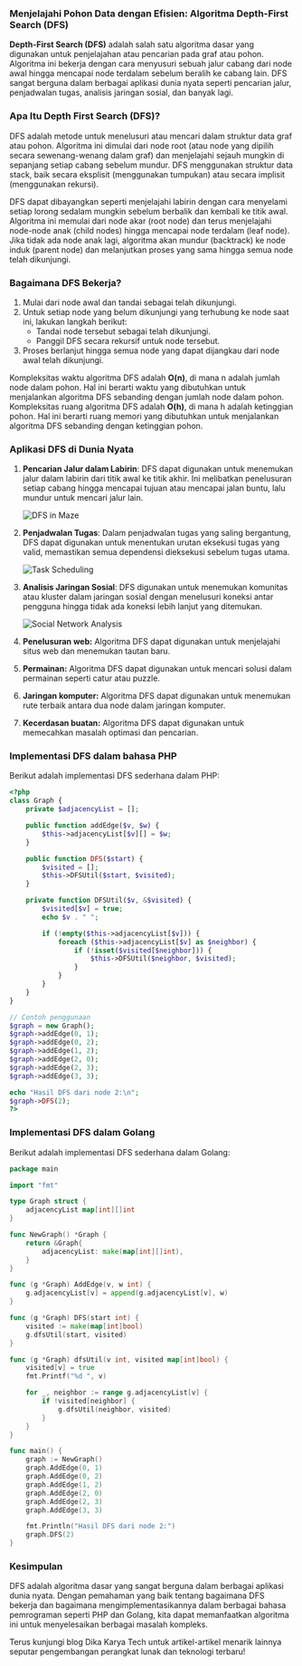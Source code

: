 ### Menjelajahi Pohon Data dengan Efisien: Algoritma Depth-First Search (DFS)

**Depth-First Search (DFS)** adalah salah satu algoritma dasar yang digunakan untuk penjelajahan atau pencarian pada graf atau pohon. Algoritma ini bekerja dengan cara menyusuri sebuah jalur cabang dari node awal hingga mencapai node terdalam sebelum beralih ke cabang lain. DFS sangat berguna dalam berbagai aplikasi dunia nyata seperti pencarian jalur, penjadwalan tugas, analisis jaringan sosial, dan banyak lagi.

### Apa Itu Depth First Search (DFS)?

DFS adalah metode untuk menelusuri atau mencari dalam struktur data graf atau pohon. Algoritma ini dimulai dari node root (atau node yang dipilih secara sewenang-wenang dalam graf) dan menjelajahi sejauh mungkin di sepanjang setiap cabang sebelum mundur. DFS menggunakan struktur data stack, baik secara eksplisit (menggunakan tumpukan) atau secara implisit (menggunakan rekursi).

DFS dapat dibayangkan seperti menjelajahi labirin dengan cara menyelami setiap lorong sedalam mungkin sebelum berbalik dan kembali ke titik awal. Algoritma ini memulai dari node akar (root node) dan terus menjelajahi node-node anak (child nodes) hingga mencapai node terdalam (leaf node). Jika tidak ada node anak lagi, algoritma akan mundur (backtrack) ke node induk (parent node) dan melanjutkan proses yang sama hingga semua node telah dikunjungi.

### Bagaimana DFS Bekerja?

1. Mulai dari node awal dan tandai sebagai telah dikunjungi.
2. Untuk setiap node yang belum dikunjungi yang terhubung ke node saat ini, lakukan langkah berikut:
   - Tandai node tersebut sebagai telah dikunjungi.
   - Panggil DFS secara rekursif untuk node tersebut.
3. Proses berlanjut hingga semua node yang dapat dijangkau dari node awal telah dikunjungi.

Kompleksitas waktu algoritma DFS adalah **O(n)**, di mana n adalah jumlah node dalam pohon. Hal ini berarti waktu yang dibutuhkan untuk menjalankan algoritma DFS sebanding dengan jumlah node dalam pohon. Kompleksitas ruang algoritma DFS adalah **O(h)**, di mana h adalah ketinggian pohon. Hal ini berarti ruang memori yang dibutuhkan untuk menjalankan algoritma DFS sebanding dengan ketinggian pohon.

### Aplikasi DFS di Dunia Nyata

1. **Pencarian Jalur dalam Labirin**: DFS dapat digunakan untuk menemukan jalur dalam labirin dari titik awal ke titik akhir. Ini melibatkan penelusuran setiap cabang hingga mencapai tujuan atau mencapai jalan buntu, lalu mundur untuk mencari jalur lain.

   ![DFS in Maze](https://www.researchgate.net/profile/Mohammed-Alnajjar/publication/343389169/figure/fig3/AS:919235605336065@1596433507100/Solving-the-maze-by-DFS-algorithm.png)

2. **Penjadwalan Tugas**: Dalam penjadwalan tugas yang saling bergantung, DFS dapat digunakan untuk menentukan urutan eksekusi tugas yang valid, memastikan semua dependensi dieksekusi sebelum tugas utama.

   ![Task Scheduling](https://miro.medium.com/v2/resize:fit:720/format:webp/1*wuE_WanImtcAXJUI4Ig_BQ.png)

3. **Analisis Jaringan Sosial**: DFS digunakan untuk menemukan komunitas atau kluster dalam jaringan sosial dengan menelusuri koneksi antar pengguna hingga tidak ada koneksi lebih lanjut yang ditemukan.

   ![Social Network Analysis](https://static.packt-cdn.com/products/9781783282651/graphics/2651OS_06_06.jpg)

4. **Penelusuran web:** Algoritma DFS dapat digunakan untuk menjelajahi situs web dan menemukan tautan baru.
5. **Permainan:** Algoritma DFS dapat digunakan untuk mencari solusi dalam permainan seperti catur atau puzzle.
6. **Jaringan komputer:** Algoritma DFS dapat digunakan untuk menemukan rute terbaik antara dua node dalam jaringan komputer.
7. **Kecerdasan buatan:** Algoritma DFS dapat digunakan untuk memecahkan masalah optimasi dan pencarian.

### Implementasi DFS dalam bahasa PHP

Berikut adalah implementasi DFS sederhana dalam PHP:

```php
<?php
class Graph {
    private $adjacencyList = [];

    public function addEdge($v, $w) {
        $this->adjacencyList[$v][] = $w;
    }

    public function DFS($start) {
        $visited = [];
        $this->DFSUtil($start, $visited);
    }

    private function DFSUtil($v, &$visited) {
        $visited[$v] = true;
        echo $v . " ";

        if (!empty($this->adjacencyList[$v])) {
            foreach ($this->adjacencyList[$v] as $neighbor) {
                if (!isset($visited[$neighbor])) {
                    $this->DFSUtil($neighbor, $visited);
                }
            }
        }
    }
}

// Contoh penggunaan
$graph = new Graph();
$graph->addEdge(0, 1);
$graph->addEdge(0, 2);
$graph->addEdge(1, 2);
$graph->addEdge(2, 0);
$graph->addEdge(2, 3);
$graph->addEdge(3, 3);

echo "Hasil DFS dari node 2:\n";
$graph->DFS(2);
?>
```

### Implementasi DFS dalam Golang

Berikut adalah implementasi DFS sederhana dalam Golang:

```go
package main

import "fmt"

type Graph struct {
    adjacencyList map[int][]int
}

func NewGraph() *Graph {
    return &Graph{
        adjacencyList: make(map[int][]int),
    }
}

func (g *Graph) AddEdge(v, w int) {
    g.adjacencyList[v] = append(g.adjacencyList[v], w)
}

func (g *Graph) DFS(start int) {
    visited := make(map[int]bool)
    g.dfsUtil(start, visited)
}

func (g *Graph) dfsUtil(v int, visited map[int]bool) {
    visited[v] = true
    fmt.Printf("%d ", v)

    for _, neighbor := range g.adjacencyList[v] {
        if !visited[neighbor] {
            g.dfsUtil(neighbor, visited)
        }
    }
}

func main() {
    graph := NewGraph()
    graph.AddEdge(0, 1)
    graph.AddEdge(0, 2)
    graph.AddEdge(1, 2)
    graph.AddEdge(2, 0)
    graph.AddEdge(2, 3)
    graph.AddEdge(3, 3)

    fmt.Println("Hasil DFS dari node 2:")
    graph.DFS(2)
}
```

### Kesimpulan

DFS adalah algoritma dasar yang sangat berguna dalam berbagai aplikasi dunia nyata. Dengan pemahaman yang baik tentang bagaimana DFS bekerja dan bagaimana mengimplementasikannya dalam berbagai bahasa pemrograman seperti PHP dan Golang, kita dapat memanfaatkan algoritma ini untuk menyelesaikan berbagai masalah kompleks.

Terus kunjungi blog Dika Karya Tech untuk artikel-artikel menarik lainnya seputar pengembangan perangkat lunak dan teknologi terbaru!
